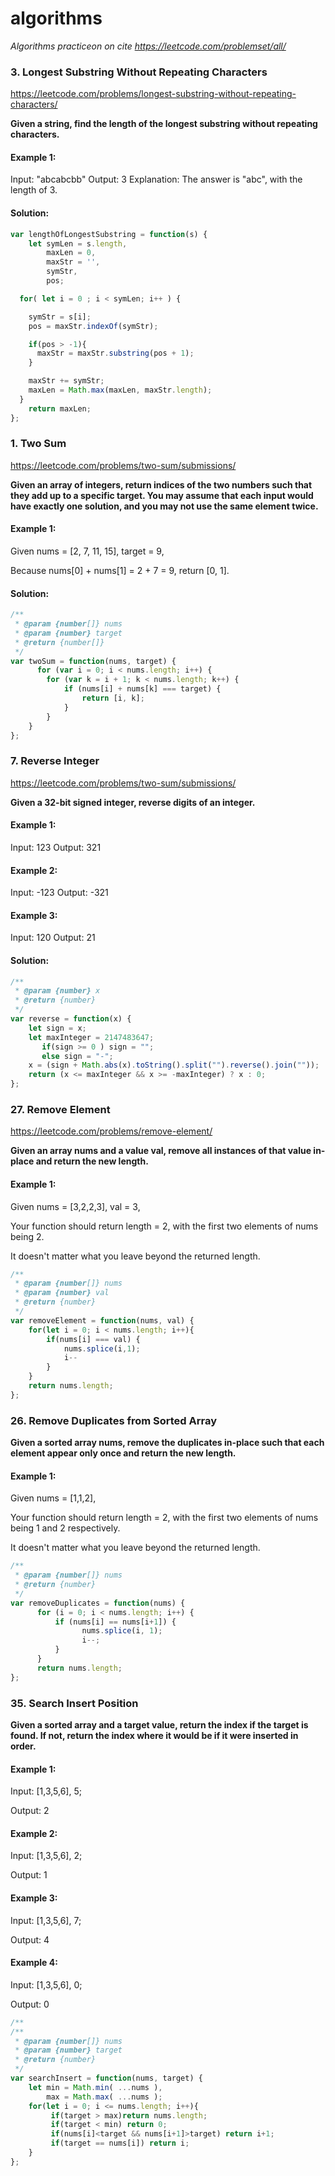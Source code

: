 # algorithms
*Algorithms practiceon on cite https://leetcode.com/problemset/all/*

### 3. Longest Substring Without Repeating Characters
https://leetcode.com/problems/longest-substring-without-repeating-characters/

**Given a string, find the length of the longest substring without repeating characters.**

#### Example 1:

Input: "abcabcbb"
Output: 3 
Explanation: The answer is "abc", with the length of 3. 

 #### Solution: 
```javascript
var lengthOfLongestSubstring = function(s) {
    let symLen = s.length,
        maxLen = 0,
        maxStr = '',
        symStr,
        pos;

  for( let i = 0 ; i < symLen; i++ ) {

    symStr = s[i];
    pos = maxStr.indexOf(symStr);

    if(pos > -1){
      maxStr = maxStr.substring(pos + 1);
    }

    maxStr += symStr;
    maxLen = Math.max(maxLen, maxStr.length);
  }
    return maxLen;
};
```
### 1. Two Sum
https://leetcode.com/problems/two-sum/submissions/

**Given an array of integers, return indices of the two numbers such that they add up to a specific target.
You may assume that each input would have exactly one solution, and you may not use the same element twice.**

#### Example 1:

Given nums = [2, 7, 11, 15], target = 9,

Because nums[0] + nums[1] = 2 + 7 = 9,
return [0, 1].

 #### Solution: 
```javascript
/**
 * @param {number[]} nums
 * @param {number} target
 * @return {number[]}
 */
var twoSum = function(nums, target) {
      for (var i = 0; i < nums.length; i++) {
        for (var k = i + 1; k < nums.length; k++) {
            if (nums[i] + nums[k] === target) {
                return [i, k];
            }
        }
    }
};
```
### 7. Reverse Integer

https://leetcode.com/problems/two-sum/submissions/

**Given a 32-bit signed integer, reverse digits of an integer.**

#### Example 1:
Input: 123
Output: 321

#### Example 2:
Input: -123
Output: -321

#### Example 3:
Input: 120
Output: 21

 #### Solution: 
```javascript
/**
 * @param {number} x
 * @return {number}
 */
var reverse = function(x) {
    let sign = x;
    let maxInteger = 2147483647;
       if(sign >= 0 ) sign = "";             
       else sign = "-";
    x = (sign + Math.abs(x).toString().split("").reverse().join(""));
    return (x <= maxInteger && x >= -maxInteger) ? x : 0;
};
```
### 27. Remove Element

https://leetcode.com/problems/remove-element/

**Given an array nums and a value val, remove all instances of that value in-place and return the new length.**

#### Example 1:

Given nums = [3,2,2,3], val = 3,

Your function should return length = 2, with the first two elements of nums being 2.

It doesn't matter what you leave beyond the returned length.

```javascript
/**
 * @param {number[]} nums
 * @param {number} val
 * @return {number}
 */
var removeElement = function(nums, val) {
    for(let i = 0; i < nums.length; i++){
        if(nums[i] === val) {
            nums.splice(i,1); 
            i--
        }              
    }
    return nums.length;
};
```
### 26. Remove Duplicates from Sorted Array

**Given a sorted array nums, remove the duplicates in-place such that each element appear only once and return the new length.**

#### Example 1:

Given nums = [1,1,2],

Your function should return length = 2, with the first two elements of nums being 1 and 2 respectively.

It doesn't matter what you leave beyond the returned length.

```javascript
/**
 * @param {number[]} nums
 * @return {number}
 */
var removeDuplicates = function(nums) {
      for (i = 0; i < nums.length; i++) {  
          if (nums[i] == nums[i+1]) {
                nums.splice(i, 1);
                i--;
          }
      }
      return nums.length;
};
```
### 35. Search Insert Position

**Given a sorted array and a target value, return the index if the target is found. If not, return the index where it would be if it were inserted in order.**

#### Example 1:

Input: [1,3,5,6], 5;

Output: 2
#### Example 2:

Input: [1,3,5,6], 2;

Output: 1

#### Example 3:

Input: [1,3,5,6], 7;

Output: 4

#### Example 4:

Input: [1,3,5,6], 0;

Output: 0

```javascript
/**
/**
 * @param {number[]} nums
 * @param {number} target
 * @return {number}
 */
var searchInsert = function(nums, target) {
    let min = Math.min( ...nums ),
        max = Math.max( ...nums );
    for(let i = 0; i <= nums.length; i++){
         if(target > max)return nums.length;
         if(target < min) return 0;
         if(nums[i]<target && nums[i+1]>target) return i+1;
         if(target == nums[i]) return i;                                                                        
    }   
};
```

